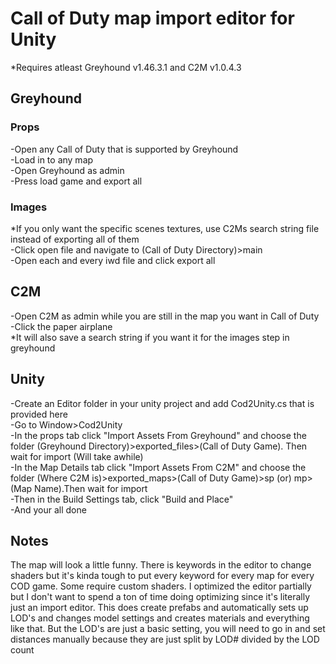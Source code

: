 # Call of Duty map import editor for Unity

*Requires atleast Greyhound v1.46.3.1 and C2M v1.0.4.3

## Greyhound

### Props
-Open any Call of Duty that is supported by Greyhound  
-Load in to any map  
-Open Greyhound as admin  
-Press load game and export all

### Images
*If you only want the specific scenes textures, use C2Ms search string file instead of exporting all of them  
-Click open file and navigate to (Call of Duty Directory)>main  
-Open each and every iwd file and click export all

## C2M
-Open C2M as admin while you are still in the map you want in Call of Duty  
-Click the paper airplane  
*It will also save a search string if you want it for the images step in greyhound

## Unity
-Create an Editor folder in your unity project and add Cod2Unity.cs that is provided here  
-Go to Window>Cod2Unity  
-In the props tab click "Import Assets From Greyhound" and choose the folder (Greyhound Directory)>exported_files>(Call of Duty Game). Then wait for import (Will take awhile)  
-In the Map Details tab click "Import Assets From C2M" and choose the folder (Where C2M is)>exported_maps>(Call of Duty Game)>sp (or) mp>(Map Name).Then wait for import  
-Then in the Build Settings tab, click "Build and Place"  
-And your all done

## Notes
The map will look a little funny. There is keywords in the editor to change shaders but it's kinda tough to put every keyword for every map for every COD game. Some require
custom shaders. I optimized the editor partially but I don't want to spend a ton of time doing optimizing since it's literally just an import editor. This does create prefabs
and automatically sets up LOD's and changes model settings and creates materials and everything like that. But the LOD's are just a basic setting, you will need to go in
and set distances manually because they are just split by LOD# divided by the LOD count
